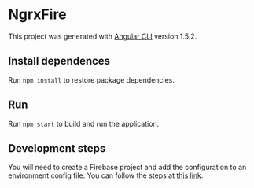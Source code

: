 # NgrxFire

This project was generated with [Angular CLI](https://github.com/angular/angular-cli) version 1.5.2.

## Install dependences

Run `npm install` to restore package dependencies.

## Run

Run `npm start` to build and run the application.

## Development steps

You will need to create a Firebase project and add the configuration to an environment config file. You can follow the steps at [this link](https://github.com/dneimke/coding-tool/wiki/Getting-Started).
